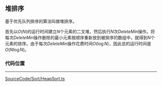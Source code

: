 <!-- @format -->

## 堆排序

基于优先队列排序的算法叫做堆排序。

首先以$O(N)$的运行时间建立$N$个元素的二叉堆，然后执行$N$次$DeleteMin$操作。将每次$DeleteMin$操作删除的最小元素按顺序重新放到被排序的数组中，就得到$N$个元素的排序。由于每次$DeleteMin$操作花费时间$O(\log N)$，因此总的运行时间是$O(N\log N)$。

### 代码位置

---

[SourceCode/Sort/HeapSort.ts](SourceCode/Sort/HeapSort.ts)
